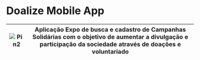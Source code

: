 # Doalize Mobile App

| ![Pin2](https://user-images.githubusercontent.com/62905577/172157526-98d31835-7a2b-4707-90fa-729b3b6ada90.svg) |  Aplicação Expo de busca e cadastro de Campanhas Solidárias com o objetivo de aumentar a divulgação e participação da sociedade através de doações e voluntariado  |
| ------------------- | ------------------- |


